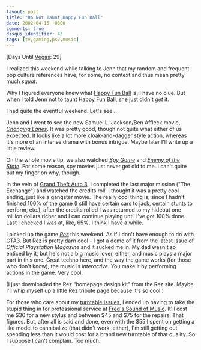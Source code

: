 ```yaml
---
layout: post
title: "Do Not Taunt Happy Fun Ball"
date: 2002-04-15 -0800
comments: true
disqus_identifier: 43
tags: [tv,gaming,ps2,music]
---
```

[Days Until [Vegas](/archive/2002/04/08/vegas-baby-vegas.aspx): 29]
 
 I realized this weekend while talking to Jenn that my random and
frequent pop culture references have, for some, no context and thus mean
pretty much *squat*.
 
 Why I figured everyone knew what [Happy Fun
Ball](http://www.faqs.org/faqs/tv/sat-night-live/commercials/) is, I
have no clue. But when I told Jenn not to taunt Happy Fun Ball, she just
didn't *get* it.
 
 I had quite the eventful weekend. Let's see...
 
 Jenn and I went to see the new Samuel L. Jackson/Ben Affleck movie,
*[Changing Lanes](http://us.imdb.com/Title?0264472)*. It was pretty
good, though not quite what either of us expected. It looks like a lot
more cloak-and-dagger style action, whereas it's more of an intense
drama with bonus intrigue. Maybe later I'll write up a little review.
 
 On the whole movie tip, we also watched *[Spy
Game](http://us.imdb.com/Title?0266987)* and *[Enemy of the
State](http://us.imdb.com/Title?0120660)*. For some reason, spy movies
just never get old to me. I can't quite put my finger on why, though.
 
 In the vein of [Grand Theft Auto
3](http://www.rockstargames.com/grandtheftauto3/), I completed the last
major mission ("The Exchange") and watched the credits roll. I thought
it was a pretty cool ending, just like a gangster movie. The really cool
thing is, since I hadn't finished 100% of the game (I still have certain
cars to jack, certain stunts to perform, etc.), after the credits rolled
I was returned to my hideout one million dollars richer and I can
continue playing until I've got 100% done. Last I checked I was at,
like, 65%. I think I have a while.
 
 I picked up the game *[Rez](http://rez.u-ga.com/)* this weekend. As if
I don't have enough to do with GTA3. But Rez is pretty darn cool - I got
a demo of it from the latest issue of *Official Playstation Magazine*
and it sucked me in. My dad wasn't so enticed by it, but he's not a big
music lover, either, and music plays a major part in this one. Great
techno here, and the way the game works (for those who don't know), the
music is *interactive*. You make it by performing actions in the game.
Very cool.
 
 (I just downloaded the Rez "homepage design kit" from the Rez site.
Maybe I'll whip myself up a little Rez tribute page because it's so
cool.)
 
 For those who care about my [turntable
issues](/archive/2002/03/25/through-the-whirlwind.aspx), I ended up
having to take the stupid thing in for professional service at [Fred's
Sound of Music](http://www.fredsoundofmusic.com). It'll cost me \$30 for
a new stylus and between \$45 and \$75 for the repairs. That figures.
But, after all is said and done, even with the \$55 I spent on getting a
like model to cannibalize (that didn't work, either), I'm still getting
out spending less than it would cost for a brand new turntable of that
quality. So I suppose I can't complain. Too much.
